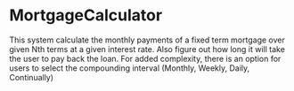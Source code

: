 # MortgageCalculator
 This system calculate the monthly payments of a fixed term mortgage over given Nth terms at a given interest rate. Also figure out how long it will take the user to pay back the loan. For added complexity, there is  an option for users to select the compounding interval (Monthly, Weekly, Daily, Continually)
